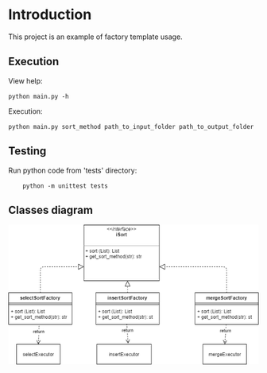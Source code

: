 # Introduction

This project is an example of factory template usage.

## Execution

View help:
   
    python main.py -h
    
Execution:
   
    python main.py sort_method path_to_input_folder path_to_output_folder


## Testing
 
 Run python code from 'tests' directory:
 
        python -m unittest tests
        
## Classes diagram
![Alt](docs/FactoryDiagram.png)